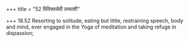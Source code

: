 +++
title = "52 विविक्तसेवी लघ्वाशी"

+++
18.52 Resorting to solitude, eating but little, restraining speech, body
and mind, ever engaged in the Yoga of meditation and taking refuge in
dispassion;
